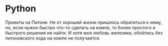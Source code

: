 # Python
Проекты на Питоне. Не от хорошей жизни пришлось обратиться к нему, 
но, если нужно быстро что-то сделать на компе, то более простого и быстрого решения не найти.
И хотя моя любовь железяки, обойтись без питоновского кода на компе не получается.
